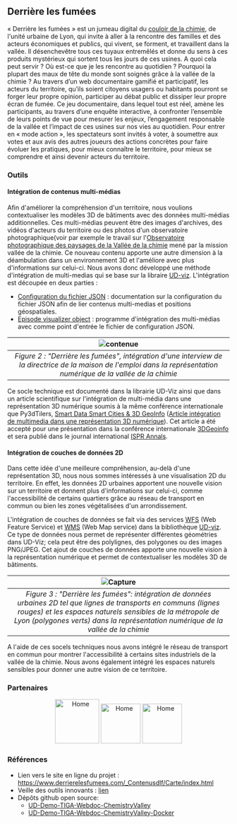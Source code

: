 ## Derrière les fumées
« Derrière les fumées » est un jumeau digital du
[couloir de la chimie](https://fr.wikipedia.org/wiki/Vall%C3%A9e_de_la_chimie),
de l'unité urbaine de Lyon, qui invite à aller à la rencontre des familles et
des acteurs économiques et publics, qui vivent, se forment, et travaillent dans
la vallée.
Il désenchevêtre tous ces tuyaux entremêlés et donne du sens à ces produits
mystérieux qui sortent tous les jours de ces usines. A quoi cela peut servir ?
Où est-ce que je les rencontre au quotidien ? Pourquoi la plupart des maux de
tête du monde sont soignés grâce à la vallée de la chimie ? Au travers d’un
web documentaire gamifié et participatif, les acteurs du territoire, qu’ils
soient citoyens usagers ou habitants pourront se forger leur propre opinion,
participer au débat public et dissiper leur propre écran de fumée.
Ce jeu documentaire, dans lequel tout est réel, amène les participants,
au travers d’une enquête interactive, à confronter l’ensemble de leurs points
de vue pour mesurer les enjeux, l’engagement responsable de la vallée et
l’impact de ces usines sur nos vies au quotidien.
Pour entrer en « mode action », les spectateurs sont invités à voter, à
soumettre aux votes et aux avis des autres joueurs des actions concrètes pour faire évoluer les pratiques, pour mieux connaître le territoire, pour mieux se comprendre et ainsi devenir acteurs du territoire.

### Outils 
#### **Intégration de contenus multi-médias**
Afin d'améliorer la compréhension d'un territoire, nous voulions contextualiser les modèles 3D de bâtiments avec des données multi-médias additionnelles. Ces multi-médias peuvent être des images d'archives, des vidéos d'acteurs du territoire ou des photos d'un observatoire photographique(voir par exemple le travail sur l'[Observatoire photographique des paysages de la Vallée de la chimie](https://www.caue69.fr/1/page/10622/Observatoire_photographique_du_paysage_sur_le_territoire_de_la_Vallee_de_la_Chimie) mené par la mission vallée de la chimie. Ce nouveau contenu apporte une autre dimension à la déambulation dans un environnement 3D et l'améliore avec plus d'informations sur celui-ci. Nous avons donc développé une méthode d'intégration de multi-medias qui se base sur la libraire [UD-viz](https://github.com/VCityTeam/UD-Viz). L'intégration est découpée en deux parties :

- [Configuration du fichier JSON](https://github.com/VCityTeam/UD-Demo-TIGA-Webdoc-ChemistryValley/blob/main/doc/PinsDoc.md#configepisodesjson-) : documentation sur la configuration du fichier JSON afin de lier contenus multi-medias et positions géospatiales.
- [Episode visualizer object](https://github.com/VCityTeam/UD-Demo-TIGA-Webdoc-ChemistryValley/blob/main/doc/PinsDoc.md) : programme d'intégration des multi-médias avec comme point d'entrée le fichier de configuration JSON.


| ![contenue](https://user-images.githubusercontent.com/32339907/169073212-20ddc305-0926-4744-8424-6df0e0fe19e3.PNG) | 
|:--:| 
| *Figure 2 : "Derrière les fumées", intégration d'une interview de la directrice de la maison de l'emploi dans la représentation numérique de la vallée de la chimie* |

Ce socle technique est documenté dans la librairie UD-Viz ainsi que dans un article scientifique sur l'intégration de multi-média dans une représentation 3D numérique soumis à la même conférence internationale que Py3dTilers, [Smart Data Smart Cities & 3D GeoInfo](https://conference.unsw.edu.au/en/sdsc-3dgeoinfo) ([Article intégration de multimedia dans une représentation 3D numérique](https://github.com/VCityTeam/VCity/blob/master/articles/SDSC-Gautier-2022/main_commented.pdf)). Cet article a été accepté pour une présentation dans la conférence internationale [3DGeoinfo](https://conference.unsw.edu.au/en/sdsc-3dgeoinfo) et sera publié dans le journal international [ISPR Annals](https://www.isprs.org/publications/annals.aspx).

#### **Intégration de couches de données 2D**

Dans cette idée d'une meilleure compréhension, au-delà d'une représentation 3D, nous nous sommes intéressés à une visualisation 2D du territoire. En effet, les données 2D urbaines apportent une nouvelle vision sur un territoire et donnent plus d'informations sur celui-ci, comme l'accessibilité de certains quartiers grâce au réseau de transport en commun ou bien les zones végétalisées d'un arrondissement.

L'intégration de couches de données se fait via des services [WFS](https://www.geolittoral.developpement-durable.gouv.fr/IMG/pdf/note_explicative_wms_wfs_geolittoral.pdf) (Web Feature Service) et [WMS](https://www.geolittoral.developpement-durable.gouv.fr/IMG/pdf/note_explicative_wms_wfs_geolittoral.pdf) (Web Map service) dans la bibliothèque [UD-viz](https://github.com/VCityTeam/UD-Viz).
Ce type de données nous permet de représenter différentes géométries dans UD-Viz; cela peut être des polylignes, des polygones ou des images PNG/JPEG. Cet ajout de couches de données apporte une nouvelle vision à la représentation numérique et permet de contextualiser les modèles 3D de bâtiments.


| ![Capture](https://user-images.githubusercontent.com/32339907/169072790-425b4c26-053b-40fb-b5b3-771b9e34c315.PNG) | 
|:--:| 
| *Figure 3 : "Derrière les fumées": intégration de données urbaines 2D tel que lignes de transports en communs (lignes rouges) et les espaces naturels sensibles de la métropole de Lyon (polygones verts) dans la représentation numérique de la vallée de la chimie* |

A l'aide de ces socels techniques nous avons intégré le réseau de transport en commun pour montrer l'accessibilité à certains sites industriels de la vallée de la chimie. Nous avons également intégré les espaces naturels sensibles pour donner une autre vision de ce territoire.

### Partenaires
<p align="center">
  <img src="https://user-images.githubusercontent.com/32339907/194319619-48e4107b-be25-42b1-9850-f105db18ed87.png" alt="Home" height="100"/>
  <img src="https://user-images.githubusercontent.com/32339907/194319029-8604dea1-f00c-4880-9f83-50c9ed498e1d.png" alt="Home" height="90"/>
  <img src="https://user-images.githubusercontent.com/32339907/194319165-69368c5c-ac99-40b5-8089-5fac53a9e673.png" alt="Home" height="90"/>
</p>

### Références
- Lien vers le site en ligne du projet : https://www.derrierelesfumees.com/_Contenusdlf/Carte/index.html
- Veille des outils innovants : [lien](https://docs.google.com/spreadsheets/d/1WMBi1XcP12ggSY--qWQrSYCXhRfvsycCfQJ3W6OuaC4/edit#gid=0)
- Dépôts github open source:
  - [UD-Demo-TIGA-Webdoc-ChemistryValley](https://github.com/VCityTeam/UD-Demo-TIGA-Webdoc-ChemistryValley)
  - [UD-Demo-TIGA-Webdoc-ChemistryValley-Docker](https://github.com/VCityTeam/UD-Demo-TIGA-Webdoc-ChemistryValley-docker)
